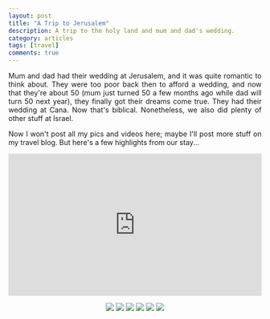 ```yaml
---
layout: post
title: "A Trip to Jerusalem"
description: A trip to the holy land and mum and dad's wedding.
category: articles
tags: [travel]
comments: true
---
```


<style type="text/css" rel="stylesheet">
.video-responsive{
    overflow:hidden;
    padding-bottom:56.25%;
    position:relative;
    height:0;
}
.video-responsive iframe{
    left:0;
    top:0;
    height:100%;
    width:100%;
    position:absolute;
}
</style>

<p align="justify">Mum and dad had their wedding at Jerusalem, and it was quite romantic to think about. They were too poor back then to afford a wedding, and now that they're about 50 (mum just turned 50 a few months ago while dad will turn 50 next year), they finally got their dreams come true. They had their wedding at Cana. Now that's biblical. Nonetheless, we also did plenty of other stuff at Israel. </p>

<!-- more -->  

<p align="justify">Now I won't post all my pics and videos here; maybe I'll post more stuff on my travel blog. But here's a few highlights from our stay...</p>

<center>
  
<div class="video-responsive">
  <iframe src="https://www.youtube.com/embed/mwsFoV6Imb0" height="344" width="459" frameborder="0" allowfullscreen></iframe>
</div>

<p></p>

<img src="https://lh3.googleusercontent.com/WH-oWntHocEwtwvDC1RyuWAyKySqZsBFuBf6NmO2l5PeHr6glqfGj_QrruImRzOoHtJL2c8MnZV0OwVrTRMf50J7XW73dj3eqYGVwiW0BWVmeDgRT3uAOozxKdy5eiMB3XM5foMIxZ0=w2400">

<img src="https://lh3.googleusercontent.com/Nq5PIFRFE0-umkyV8lblDsFzA4Bj7d498HKHKCf8VVdeV4MRtSRenLkhuHhVzo2bkJX011UghdT3FIVJYQZORRlfbpj5JWl54xKzvkAj1Qd__14mLyRzCknvCtQcHGIsV9mxsRod5ic=w2400">

<img src="https://lh3.googleusercontent.com/B-MmK5sCHAaNUnZSBV-9QXXa7sDQ29wsga72WKEX2m_cXbkJjoGLPoZ9ze7ANm-3oUJ5L4-P0J6Oo2fklaeRoaUSDhIrzYm8csKRWbUmFMlcFWtz16qe41FWo3YSMu-93_WQ49wKeOg=w2400">

<img src="https://lh3.googleusercontent.com/Wnk0z21EFGW5uCCcMDZ7nNwuQmcrvug4KUKLwS9uuEsXQ4zWSIeo12-0kMe7wTJFtGyUri9BOZMACUhnee25DgyAExPUO_9w1Z89-fzPiXv5wbgdIejA5U3hWWD5L-mEVyO8H4aqRdw=w2400">

<img src="https://lh3.googleusercontent.com/yct7uosN33kwN-mK9MQZGk26gg806VOR600LG2BxQjXlCOIef1nUiCvYn4Q1MIbMC7ybwWV0_D7NU6VNqx4KMHJlTdOmOEhLpy8_24WYnvNjLLaESPosb44h-fr1yaWkFcf7bhDJvxU=w2400">

<img src="https://lh3.googleusercontent.com/KWqf4hykbMM5B8ZHyotLqaPn_MBLmMqg69OpDFpMskj8U4HuM6TbL2CwY-A6-zUtZ4vIwGPozOhdOYweEZkhzRz08xQ0tQNu-E0GeCZuRJj7iU5wGaYFKRZMhs7Q0ADofrXtqmLEWm4=w2400">

</center>

